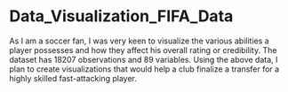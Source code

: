 # Data_Visualization_FIFA_Data
As I am a soccer fan, I was very keen to visualize the various abilities a player possesses and how they
affect his overall rating or credibility. The dataset has 18207 observations and 89 variables.
Using the above data, I plan to create visualizations that would help a club finalize a transfer for a highly
skilled fast-attacking player.
